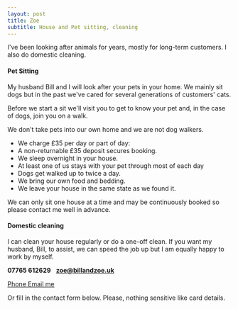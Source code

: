 ```yaml
---
layout: post
title: Zoe
subtitle: House and Pet sitting, cleaning
---
```


I've been looking after animals for years, mostly for long-term customers. I also do domestic cleaning.

#### Pet Sitting
My husband Bill and I will look after your pets in your home. We mainly sit dogs but in the past we've cared for several generations of customers' cats.

Before we start a sit we'll visit you to get to know your pet and, in the case of dogs, join you on  a walk.

We don't take pets into our own home and we are not dog walkers.

 - We charge £35 per day or part of day:
 - A non-returnable £35 deposit secures booking.
 - We sleep overnight in your house.
 - At least one of us stays with your pet through most of each day
 - Dogs get walked up to twice a day.
 - We bring our own food and bedding.
 - We leave your house in the same state as we found it.

We can only sit one house at a time and may be continuously booked so please contact me well in advance.

#### Domestic cleaning
I can clean your house regularly or do a one-off clean. If you want my husband, Bill, to assist, we can speed the job up but I am equally happy to work by myself.

**07765 612629**&nbsp;&nbsp;&nbsp;**zoe@billandzoe.uk**

<a href="tel:643643636363}" title="Call me on 53535353535">
    <span class="fa-stack fa-lg" aria-hidden="true">
    <i class="fas fa-circle fa-stack-2x"></i>
    <i class="fas fa-phone fa-stack-1x fa-inverse"></i>
    </span>
    <span class="sr-only">Phone</span>
</a><a href="mailto:bill@billandzoe.uk" title="Email me at bill@billandzoe.uk">
      <span class="fa-stack fa-lg" aria-hidden="true">
        <i class="fas fa-circle fa-stack-2x"></i>
        <i class="fas fa-envelope fa-stack-1x fa-inverse"></i>
      </span>
      <span class="sr-only">Email me</span>
</a>

Or fill in the contact form below.
Please, nothing sensitive like card details.


